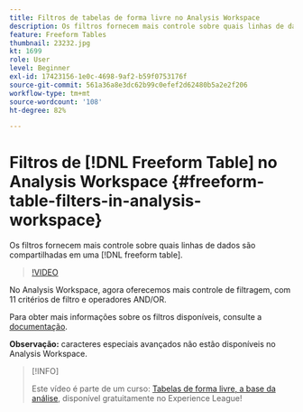 ```yaml
---
title: Filtros de tabelas de forma livre no Analysis Workspace
description: Os filtros fornecem mais controle sobre quais linhas de dados são compartilhadas em uma tabela de forma livre.
feature: Freeform Tables
thumbnail: 23232.jpg
kt: 1699
role: User
level: Beginner
exl-id: 17423156-1e0c-4698-9af2-b59f0753176f
source-git-commit: 561a36a8e3dc62b99c0efef2d62480b5a2e2f206
workflow-type: tm+mt
source-wordcount: '108'
ht-degree: 82%

---
```


# Filtros de [!DNL Freeform Table] no Analysis Workspace {#freeform-table-filters-in-analysis-workspace}

Os filtros fornecem mais controle sobre quais linhas de dados são compartilhadas em uma [!DNL freeform table].

>[!VIDEO](https://video.tv.adobe.com/v/23232/?quality=12)

No Analysis Workspace, agora oferecemos mais controle de filtragem, com 11 critérios de filtro e operadores AND/OR.

Para obter mais informações sobre os filtros disponíveis, consulte a [documentação](https://experienceleague.adobe.com/docs/analytics-platform/using/cja-workspace/visualizations/freeform-table/pagination-filtering-sorting.html?lang=pt-BR#cja-workspace).

**Observação:** caracteres especiais avançados não estão disponíveis no Analysis Workspace.

>[!INFO]
>
> Este vídeo é parte de um curso: [Tabelas de forma livre, a base da análise](https://experienceleague.adobe.com/?recommended=Analytics-U-1-2020.3), disponível gratuitamente no Experience League!
